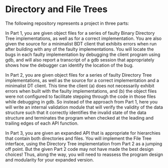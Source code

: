 # Directory and File Trees

The following repository represents a project in three parts:

In Part 1, you are given object files for a series of faulty Binary Directory Tree implementations, as well as for a correct implementation. You are also given the source for a minimalist BDT client that exhibits errors when run after building with any of the faulty implementations. You will locate the bugs in each faulty implementation by debugging the client program using gdb, and will also report a transcript of a gdb session that appropriately shows how the debugger can identify the location of the bug.

In Part 2, you are given object files for a series of faulty Directory Tree implementations, as well as the source for a correct implementation and a minimalist DT client. This time the client (a) does not necessarily exhibit errors when built with the faulty implementations, and (b) the object files were not configured to facilitate stepping through the code in those files while debugging in gdb. So instead of the approach from Part 1, here you will write an internal validation module that will verify the validity of the data structure such that it correctly identifies the invalid state of the data structure and terminates the program when checked at the leading and trailing edges of each API function.

In Part 3, you are given an expanded API that is appropriate for hierarchies that contain both directories and files. You will implement the File Tree interface, using the Directory Tree implementation from Part 2 as a jumping off point. But the given Part 2 code may not have made the best design choices! Thus, along the way, you will need to reassess the program design and modularity for your expanded version.
